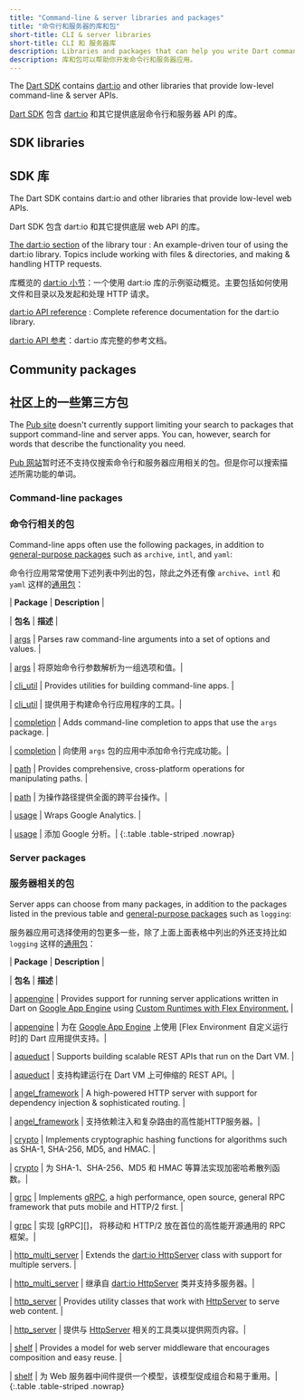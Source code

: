 ```yaml
---
title: "Command-line & server libraries and packages"
title: "命令行和服务器的库和包"
short-title: CLI & server libraries
short-title: CLI 和 服务器库
description: Libraries and packages that can help you write Dart command-line & server apps.
description: 库和包可以帮助你开发命令行和服务器应用。
---
```


The [Dart SDK][] contains [dart:io][] and other libraries
that provide low-level command-line & server APIs.

[Dart SDK][] 包含 [dart:io][] 和其它提供底层命令行和服务器 API 的库。

[Dart SDK]: /tools/sdk
[dart:io]: {{site.dart_api}}/{{site.data.pkg-vers.SDK.channel}}/dart-io/dart-io-library.html

## SDK libraries

## SDK 库

The Dart SDK contains dart:io and other libraries
that provide low-level web APIs.

Dart SDK 包含 dart:io 和其它提供底层 web API 的库。

[The dart:io section](/guides/libraries/library-tour#dartio) of the library tour
: An example-driven tour of using the dart:io library.
  Topics include working with files & directories, and making & handling
  HTTP requests.

库概览的 [dart:io 小节](/guides/libraries/library-tour#dartio)：一个使用 dart:io 库的示例驱动概览。主要包括如何使用文件和目录以及发起和处理 HTTP 请求。

[dart:io API reference][dart:io]
: Complete reference documentation for the dart:io library.

[dart:io API 参考][dart:io]：dart:io 库完整的参考文档。


## Community packages

## 社区上的一些第三方包

The [Pub site]({{site.pub}}) doesn't currently support
limiting your search to packages that support command-line and server apps.
You can, however, search for words that describe the functionality you need.

[Pub 网站]({{site.pub}})暂时还不支持仅搜索命令行和服务器应用相关的包。但是你可以搜索描述所需功能的单词。

### Command-line packages

### 命令行相关的包

Command-line apps often use the following packages,
in addition to [general-purpose packages][] such as `archive`, `intl`, and `yaml`:

命令行应用常常使用下述列表中列出的包，除此之外还有像 `archive`、`intl` 和 `yaml` 这样的[通用包][general-purpose packages]：

| **Package**                   | **Description** |

| **包名**                   | **描述** |

| [args]({{site.pub-pkg}}/args) | Parses raw command-line arguments into a set of options and values. |

| [args]({{site.pub-pkg}}/args) | 将原始命令行参数解析为一组选项和值。|

| [cli_util]({{site.pub-pkg}}/cli_util) | Provides utilities for building command-line apps. |

| [cli_util]({{site.pub-pkg}}/cli_util) | 提供用于构建命令行应用程序的工具。|

| [completion]({{site.pub-pkg}}/completion) | Adds command-line completion to apps that use the `args` package. |

| [completion]({{site.pub-pkg}}/completion) | 向使用 `args` 包的应用中添加命令行完成功能。|

| [path]({{site.pub-pkg}}/path) | Provides comprehensive, cross-platform operations for manipulating paths. |

| [path]({{site.pub-pkg}}/path) | 为操作路径提供全面的跨平台操作。|

| [usage]({{site.pub-pkg}}/usage) | Wraps Google Analytics. |

| [usage]({{site.pub-pkg}}/usage) | 添加 Google 分析。|
{:.table .table-striped .nowrap}

### Server packages

### 服务器相关的包

Server apps can choose from many packages, in addition to
the packages listed in the previous table
and [general-purpose packages][] such as `logging`:

服务器应用可选择使用的包更多一些，除了上面上面表格中列出的外还支持比如 `logging` 这样的[通用包][general-purpose packages]：

| **Package**                   | **Description** |

| **包名**                   | **描述** |

| [appengine]({{site.pub-pkg}}/appengine) | Provides support for running server applications written in Dart on [Google App Engine][] using [Custom Runtimes with Flex Environment.][] |

| [appengine]({{site.pub-pkg}}/appengine) | 为在 [Google App Engine] 上使用 [Flex Environment 自定义运行时]的 Dart 应用提供支持。|

| [aqueduct]({{site.pub-pkg}}/aqueduct) | Supports building scalable REST APIs that run on the Dart VM. |

| [aqueduct]({{site.pub-pkg}}/aqueduct) | 支持构建运行在 Dart VM 上可伸缩的 REST API。|

| [angel_framework]({{site.pub-pkg}}/angel_framework) | A high-powered HTTP server with support for dependency injection & sophisticated routing. |

| [angel_framework]({{site.pub-pkg}}/angel_framework) | 支持依赖注入和复杂路由的高性能HTTP服务器。|

| [crypto]({{site.pub-pkg}}/crypto) | Implements cryptographic hashing functions for algorithms such as SHA-1, SHA-256, MD5, and HMAC. |

| [crypto]({{site.pub-pkg}}/crypto) | 为 SHA-1、SHA-256、MD5 和 HMAC 等算法实现加密哈希散列函数。|

| [grpc]({{site.pub-pkg}}/grpc) | Implements [gRPC,][] a high performance, open source, general RPC framework that puts mobile and HTTP/2 first. |

| [grpc]({{site.pub-pkg}}/grpc) | 实现 [gRPC][]， 将移动和 HTTP/2 放在首位的高性能开源通用的 RPC 框架。|

| [http_multi_server]({{site.pub-pkg}}/http_multi_server) | Extends the [dart:io HttpServer][HttpServer] class with support for multiple servers. |

| [http_multi_server]({{site.pub-pkg}}/http_multi_server) | 继承自 [dart:io HttpServer][HttpServer] 类并支持多服务器。|

| [http_server]({{site.pub-pkg}}/http_server) | Provides utility classes that work with [HttpServer][] to serve web content. |

| [http_server]({{site.pub-pkg}}/http_server) | 提供与 [HttpServer][] 相关的工具类以提供网页内容。|

| [shelf]({{site.pub-pkg}}/shelf) | Provides a model for web server middleware that encourages composition and easy reuse. |

| [shelf]({{site.pub-pkg}}/shelf) | 为 Web 服务器中间件提供一个模型，该模型促成组合和易于重用。|
{:.table .table-striped .nowrap}

[Google App Engine]: https://cloud.google.com/appengine/
[Custom Runtimes with Flex Environment.]: https://cloud.google.com/appengine/docs/flexible/custom-runtimes/
[general-purpose packages]: /guides/libraries/useful-libraries#general-purpose-packages
[gRPC,]: https://grpc.io/
[HttpServer]: https://api.dart.dev/stable/dart-io/HttpServer-class.html
